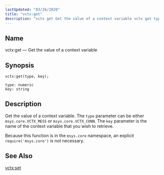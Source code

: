 ```yaml
---
lastUpdated: "03/26/2020"
title: "vctx:get"
description: "vctx get Get the value of a context variable vctx get type key Get the value of a context variable The type parameter can be either msys core VCTX MESS or msys core VCTX CONN The key parameter is the name of the context variable that you wish to retrieve..."
---
```


<a name="lua.ref.vctx_get"></a> 
## Name

vctx:get — Get the value of a context variable

<a name="idp27887248"></a> 
## Synopsis

`vctx:get(type, key);`

```
type: numeric
key: string
```
<a name="idp27889936"></a> 
## Description

Get the value of a context variable. The `type` parameter can be either `msys.core.VCTX_MESS` or `msys.core.VCTX_CONN`. The `key` parameter is the name of the context variable that you wish to retrieve.

Because this function is in the `msys.core` namespace, an explicit `require('msys.core')` is not necessary.

<a name="idp27894800"></a> 
## See Also

[vctx:set](/momentum/3/3-reference/3-reference-lua-ref-vctx-set)